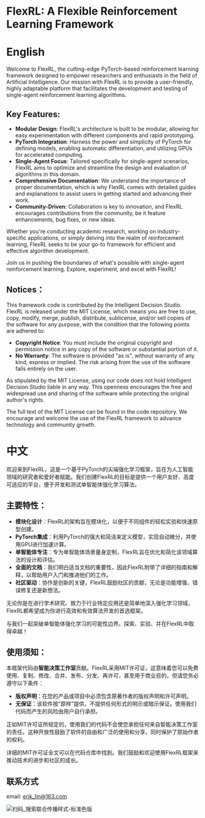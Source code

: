 # FlexRL: A Flexible Reinforcement Learning Framework
# English
Welcome to FlexRL, the cutting-edge PyTorch-based reinforcement learning framework designed to empower researchers and enthusiasts in the field of Artificial Intelligence. Our mission with FlexRL is to provide a user-friendly, highly adaptable platform that facilitates the development and testing of single-agent reinforcement learning algorithms.

## Key Features:
- **Modular Design**: FlexRL's architecture is built to be modular, allowing for easy experimentation with different components and rapid prototyping.
- **PyTorch Integration**: Harness the power and simplicity of PyTorch for defining models, enabling automatic differentiation, and utilizing GPUs for accelerated computing.
- **Single-Agent Focus**: Tailored specifically for single-agent scenarios, FlexRL aims to optimize and streamline the design and evaluation of algorithms in this domain.
- **Comprehensive Documentation**: We understand the importance of proper documentation, which is why FlexRL comes with detailed guides and explanations to assist users in getting started and advancing their work.
- **Community-Driven**: Collaboration is key to innovation, and FlexRL encourages contributions from the community, be it feature enhancements, bug fixes, or new ideas.

Whether you're conducting academic research, working on industry-specific applications, or simply delving into the realm of reinforcement learning, FlexRL seeks to be your go-to framework for efficient and effective algorithm development.

Join us in pushing the boundaries of what's possible with single-agent reinforcement learning. Explore, experiment, and excel with FlexRL!

## Notices：
This framework code is contributed by the Intelligent Decision Studio. FlexRL is released under the MIT License, which means you are free to use, copy, modify, merge, publish, distribute, sublicense, and/or sell copies of the software for any purpose, with the condition that the following points are adhered to:

- **Copyright Notice**: You must include the original copyright and permission notice in any copy of the software or substantial portion of it.
- **No Warranty**: The software is provided "as is", without warranty of any kind, express or implied. The risk arising from the use of the software falls entirely on the user.

As stipulated by the MIT License, using our code does not hold Intelligent Decision Studio liable in any way. This openness encourages the free and widespread use and sharing of the software while protecting the original author's rights.

The full text of the MIT License can be found in the code repository. We encourage and welcome the use of the FlexRL framework to advance technology and community growth.


# 中文

欢迎来到FlexRL，这是一个基于PyTorch的尖端强化学习框架，旨在为人工智能领域的研究者和爱好者赋能。我们创建FlexRL的目标是提供一个用户友好、高度可适应的平台，便于开发和测试单智能体强化学习算法。

## 主要特性：
- **模块化设计**：FlexRL的架构旨在模块化，以便于不同组件的轻松实验和快速原型创建。
- **PyTorch集成**：利用PyTorch的强大和简洁来定义模型，实现自动微分，并使用GPU进行加速计算。
- **单智能体专注**：专为单智能体场景量身定制，FlexRL旨在优化和简化该领域算法的设计和评估。
- **全面的文档**：我们明白适当文档的重要性，因此FlexRL附带了详细的指南和解释，以帮助用户入门和推进他们的工作。
- **社区驱动**：协作是创新的关键，FlexRL鼓励社区的贡献，无论是功能增强、错误修复还是新想法。

无论你是在进行学术研究、致力于行业特定应用还是简单地深入强化学习领域，FlexRL都希望成为你进行高效和有效算法开发的首选框架。

与我们一起突破单智能体强化学习的可能性边界。探索、实验、并在FlexRL中取得卓越！

## 使用须知：
本框架代码由**智能决策工作室**贡献。FlexRL采用MIT许可证，这意味着您可以免费使用、复制、修改、合并、发布、分发、再许可，甚至用于商业目的，但请您务必遵守以下条件：

- **版权声明**：在您的产品或项目中必须包含原著作者的版权声明和许可声明。
- **无保证**：该软件按“原样”提供，不提供任何形式的明示或暗示保证。使用我们代码而产生的风险由用户自行承担。

正如MIT许可证所规定的，使用我们的代码不会使您承担任何来自智能决策工作室的责任。这种开放性鼓励了软件的自由和广泛的使用和分享，同时保护了原始作者的权利。

详细的MIT许可证全文可以在代码仓库中找到。我们鼓励和欢迎使用FlexRL框架来推动技术的进步和社区的成长。

## 联系方式
email: erik_lin@163.com


![扫码_搜索联合传播样式-标准色版](https://github.com/Erik-Lin/FlexRL/assets/93082050/78d26b43-bc7a-4bcf-80a1-19c32f4452eb)
